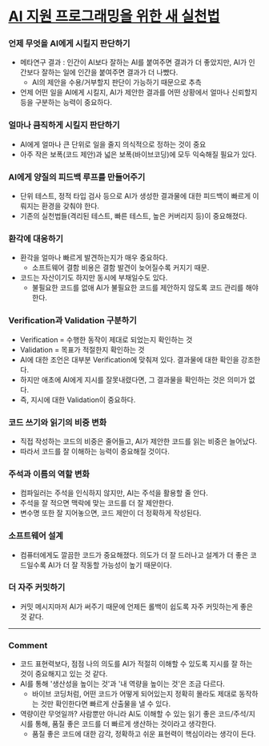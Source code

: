 # [AI 지원 프로그래밍을 위한 새 실천법](https://wiki.g15e.com/pages/New%20practices%20for%20AI-aided%20programming)

### 언제 무엇을 AI에게 시킬지 판단하기
- 메타연구 결과 : 인간이 AI보다 잘하는 AI를 붙여주면 결과가 더 좋았지만, AI가 인간보다 잘하는 일에 인간을 붙여주면 결과가 더 나빴다.
  - AI의 제안을 수용/거부할지 판단이 가능하기 때문으로 추측
- 언제 어떤 일을 AI에게 시킬지, AI가 제안한 결과를 어떤 상황에서 얼마나 신뢰할지 등을 구분하는 능력이 중요하다.

### 얼마나 큼직하게 시킬지 판단하기
- AI에게 얼마나 큰 단위로 일을 줄지 의식적으로 정하는 것이 중요
- 아주 작은 보폭(코드 제안)과 넓은 보폭(바이브코딩)에 모두 익숙해질 필요가 있다.

### AI에게 양질의 피드백 루프를 만들어주기
- 단위 테스트, 정적 타입 검사 등으로 AI가 생성한 결과물에 대한 피드백이 빠르게 이뤄지는 환경을 갖춰야 한다.
- 기존의 실천법들(격리된 테스트, 빠른 테스트, 높은 커버리지 등)이 중요해졌다.

### 환각에 대응하기
- 환각을 얼마나 빠르게 발견하는지가 매우 중요하다.
  - 소프트웨어 결함 비용은 결함 발견이 늦어질수록 커지기 때문.
- 코드는 자산이기도 하지만 동시에 부채일수도 있다.
  - 불필요한 코드를 없애 AI가 불필요한 코드를 제안하지 않도록 코드 관리를 해야 한다.

### Verification과 Validation 구분하기
- Verification = 수행한 동작이 제대로 되었는지 확인하는 것
- Validation = 목표가 적절한지 확인하는 것
- AI에 대한 조언은 대부분 Verification에 맞춰져 있다. 결과물에 대한 확인을 강조한다.
- 하지만 애초에 AI에게 지시를 잘못내렸다면, 그 결과물을 확인하는 것은 의미가 없다.
- 즉, 지시에 대한 Validation이 중요하다.

### 코드 쓰기와 읽기의 비중 변화
- 직접 작성하는 코드의 비중은 줄어들고, AI가 제안한 코드를 읽는 비중은 늘어났다.
- 따라서 코드를 잘 이해하는 능력이 중요해질 것이다.

### 주석과 이름의 역할 변화
- 컴파일러는 주석을 인식하지 않지만, AI는 주석을 활용할 줄 안다.
- 주석을 잘 적으면 맥락에 맞는 코드를 더 잘 제안한다.
- 변수명 또한 잘 지어놓으면, 코드 제안이 더 정확하게 작성된다.

### 소프트웨어 설계
- 컴퓨터에게도 깔끔한 코드가 중요해졌다. 의도가 더 잘 드러나고 설계가 더 좋은 코드일수록 AI가 더 잘 작동할 가능성이 높기 때문이다.

### 더 자주 커밋하기
- 커밋 메시지마저 AI가 써주기 때문에 언제든 롤백이 쉽도록 자주 커밋하는게 좋은 것 같다.

---

### Comment
- 코드 표현력보다, 점점 나의 의도를 AI가 적절히 이해할 수 있도록 지시를 잘 하는 것이 중요해지고 있는 것 같다.
- AI를 통해 '생산성을 높이는 것'과 '내 역량을 높이는 것'은 조금 다르다.
  - 바이브 코딩처럼, 어떤 코드가 어떻게 되어있는지 정확히 몰라도 제대로 동작하는 것만 확인한다면 빠르게 산출물을 낼 수 있다.
- 역량이란 무엇일까? 사람뿐만 아니라 AI도 이해할 수 있는 읽기 좋은 코드/주석/지시를 통해, 품질 좋은 코드를 더 빠르게 생산하는 것이라고 생각한다.
  - 품질 좋은 코드에 대한 감각, 정확하고 쉬운 표현력이 핵심이라는 생각이 든다.